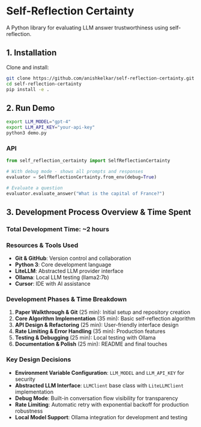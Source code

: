 # Self-Reflection Certainty

A Python library for evaluating LLM answer trustworthiness using self-reflection.

## 1. Installation

Clone and install:

```bash
git clone https://github.com/anishkelkar/self-reflection-certainty.git
cd self-reflection-certainty
pip install -e .
```

## 2. Run Demo

```bash
export LLM_MODEL="gpt-4"
export LLM_API_KEY="your-api-key"
python3 demo.py
```


### API

```python
from self_reflection_certainty import SelfReflectionCertainty

# With debug mode - shows all prompts and responses
evaluator = SelfReflectionCertainty.from_env(debug=True)

# Evaluate a question
evaluator.evaluate_answer("What is the capital of France?")
```

## 3. Development Process Overview & Time Spent

### Total Development Time: **~2 hours**

### Resources & Tools Used
- **Git & GitHub**: Version control and collaboration
- **Python 3**: Core development language  
- **LiteLLM**: Abstracted LLM provider interface
- **Ollama**: Local LLM testing (llama2:7b)
- **Cursor**: IDE with AI assistance

### Development Phases & Time Breakdown
1. **Paper Walkthrough & Git** (25 min): Initial setup and repository creation
2. **Core Algorithm Implementation** (35 min): Basic self-reflection algorithm
3. **API Design & Refactoring** (25 min): User-friendly interface design  
4. **Rate Limiting & Error Handling** (35 min): Production features
5. **Testing & Debugging** (25 min): Local testing with Ollama
6. **Documentation & Polish** (25 min): README and final touches

### Key Design Decisions
- **Environment Variable Configuration**: `LLM_MODEL` and `LLM_API_KEY` for security
- **Abstracted LLM Interface**: `LLMClient` base class with `LiteLLMClient` implementation
- **Debug Mode**: Built-in conversation flow visibility for transparency
- **Rate Limiting**: Automatic retry with exponential backoff for production robustness
- **Local Model Support**: Ollama integration for development and testing
